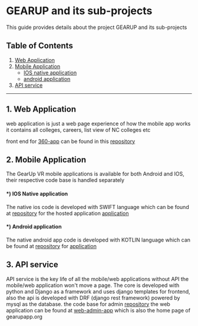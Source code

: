 # GEARUP and its sub-projects

This guide provides details about the project GEARUP and its sub-projects

## Table of Contents

1. [Web Application](#webapplication)
2. [Mobile Application](#mobileapplication)
    - [IOS native application](#ios-native-app)
    - [android application](#androi-application)
3. [API service](#api-service)

---

## 1. Web Application

web application is just a web page experience of how the mobile app works it contains all colleges, careers, list view of NC colleges etc  

front end for [360-app](https://360.gearupapp.org/) can be found in this [repository](https://github.com/uncetlab/GEAR-UP-Web-Code.git)

## 2.  Mobile Application

The GearUp VR mobile applications is available for both Android and IOS, their respective code base is handled separately 


#### *) IOS Native application

The native ios code is developed with SWIFT language which can be found at [repository](https://github.com/uncetlab/GEAR-UP-IOS-Code) for the hosted application [application](https://apps.apple.com/us/app/gear-up-vr/id1390999670)


#### *) Android application

The native android app code is developed with KOTLIN language which can be found at  [repository](https://github.com/uncetlab/GEAR-UP-Android-Code) for [application](https://play.google.com/store/apps/details?id=com.askmedia.gearup)



## 3. API service

API service is the key life of all the mobile/web applications without API the mobile/web application won't move a page. The core is developed with python and Django as a framework and uses django templates for frontend, also the api is developed with DRF (django rest framework) powered by mysql as the database. the code base for admin [repository](https://github.com/uncetlab/GEAR-UP-Admin-Code.git) the web application can be found at [web-admin-app](https://www.gearupapp.org/) which is also the home page of gearupapp.org
